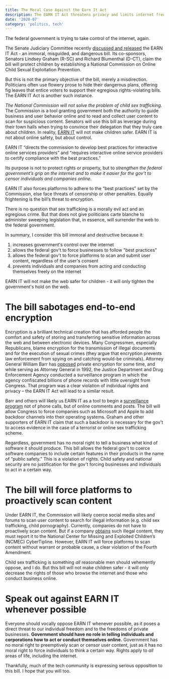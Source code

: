 ```yaml
---
title: The Moral Case Against the Earn It Act
description: The EARN IT Act threatens privacy and limits internet freedom
date: '2020-07'
category: 'politics, tech'
---
```


The federal government is trying to take control of the internet, again.

The Senate Judiciary Committee recently [discussed and released](https://www.congress.gov/bill/116th-congress/senate-bill/3398) the EARN IT Act - an immoral, misguided, and dangerous bill. Its co-sponsors, Senators Lindsey Graham (R-SC) and Richard Blumenthal (D-CT), claim the bill will protect children by establishing a National Commission on Online Child Sexual Exploitation Prevention.

But this is not the primary objective of the bill, merely a misdirection. Politicians often use flowery prose to hide their dangerous plans, offering fig leaves that entice voters to support their egregious rights-violating bills. The EARN IT Act is another such instance.

_The National Commission will not solve the problem of child sex trafficking._ The Commission is a tool granting government both the authority to guide business and user behavior online and to read and collect user content to scan for suspicious content. Senators will use this bill as leverage during their town halls when trying to convince their delegation that they truly care about children. In reality, [EARN IT](https://www.congress.gov/116/bills/s3398/BILLS-116s3398is.pdf) will not make children safer. EARN IT is not about online safety, but about control.

EARN IT “directs the commission to develop best practices for interactive online services providers” and “requires interactive online service providers to certify compliance with the best practices.”

Its purpose is not to protect rights or property, but to *strengthen the federal government’s grip on the internet and to make it easier for the gov’t to censor individuals and companies online*.

EARN IT also forces platforms to adhere to the “best practices” set by the Commission, else face threats of censorship or other penalties. Equally frightening is the bill’s threat to encryption.

There is no question that sex trafficking is a morally evil act and an egregious crime. But that does not give politicians carte blanche to administer sweeping legislation that, in essence, will surrender the web to the federal government.

In summary, I consider this bill immoral and destructive because it:

1. increases government's control over the internet
2. allows the federal gov't to force businesses to follow "best practices"
3. allows the federal gov't to force platforms to scan and submit user content, regardless of the user's consent
4. prevents individuals and companies from acting and conducting themselves freely on the internet

EARN IT will not make the web safer for children - it will only tighten the government's hold on the web.

# The bill sabotages end-to-end encryption

Encryption is a brilliant technical creation that has afforded people the comfort and safety of storing and transferring sensitive information across the web and between electronic devices. Many Congressmen, especially Republicans, blame encryption for the transmission of illegal documents and for the execution of sexual crimes (they argue that encryption prevents law enforcement from spying on and catching would-be criminals). Attorney General William Barr has [opposed](https://www.wsj.com/articles/barrs-encryption-push-is-decades-in-the-making-but-troubles-some-at-fbi-11579257002) private encryption for some time, and while serving as Attorney General in 1992, the Justice Department and Drug Enforcement Agency conducted a surveillance program in which the agency confiscated billions of phone records with little oversight from Congress. That program was a clear violation of individual rights and privacy – the EARN IT Act will lead to a similar result.

Barr and others will likely us EARN IT as a tool to begin a [surveillance program](https://www.usatoday.com/story/news/politics/2019/03/28/review-finds-phone-data-dragnet-dea-doj-began-without-legal-review/3299438002/) not of phone calls, but of online comments and posts. The bill will allow Congress to force companies such as Microsoft and Apple to add backdoor channels into their operating systems. Graham and other supporters of EARN IT claim that such a backdoor is necessary for the gov't to access evidence in the case of a terrorist or online sex trafficking scheme.

Regardless, government has no moral right to tell a business what kind of software it should produce. This bill allows the federal gov't to coerce software companies to include certain features in their products in the name of “public safety.” This is a violation of rights. Child safety and national security are no justification for the gov't forcing businesses and individuals to act in a certain way.

# The bill will force platforms to proactively scan content

Under EARN IT, the Commission will likely coerce social media sites and forums to scan user content to search for illegal information (e.g. child sex trafficking, child pornography). Currently, companies do not have to proactively scan content. But if a company [obtains](https://www.law.cornell.edu/uscode/text/18/2258A) such illegal content, they must report it to the National Center for Missing and Exploited Children’s (NCMEC) CyberTipline. However, EARN IT will force platforms to scan content without warrant or probable cause, a clear violation of the Fourth Amendment.

Child sex trafficking is something _all_ reasonable men should vehemently oppose, and I do. But this bill will not make children safer - it will only decrease the rights of those who browse the internet and those who conduct business online.

# Speak out against EARN IT whenever possible

Everyone should vocally oppose EARN IT whenever possible, as it poses a direct threat to our individual freedom and to the freedoms of private businesses. **Government should have no role in telling individuals and corporations how to act or conduct themselves online.** Government has no moral right to preemptively scan or censor user content, just as it has no moral right to force individuals to think a certain way. Rights apply to _all_ areas of life, including the internet.

Thankfully, much of the tech community is expressing serious opposition to this bill. I hope that you will too.

